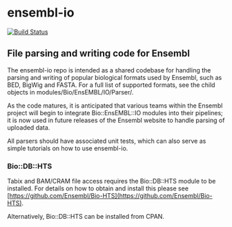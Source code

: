 # ensembl-io

[![Build Status](https://travis-ci.org/Ensembl/ensembl-io.svg?branch=release/111)][travis]

## File parsing and writing code for Ensembl

The ensembl-io repo is intended as a shared codebase for handling
the parsing and writing of popular biological formats used by Ensembl,
such as BED, BigWig and FASTA. For a full list of supported formats,
see the child objects in modules/Bio/EnsEMBL/IO/Parser/.

As the code matures, it is anticipated that various teams within the
Ensembl project will begin to integrate Bio::EnsEMBL::IO modules into
their pipelines; it is now used in future releases of the Ensembl
website to handle parsing of uploaded data.

All parsers should have associated unit tests, which can also serve as
simple tutorials on how to use ensembl-io.

### Bio::DB::HTS

Tabix and BAM/CRAM file access requires the Bio::DB::HTS module
to be installed. For details on how to obtain and install this please
see [https://github.com/Ensembl/Bio-HTS](https://github.com/Ensembl/Bio-HTS).

Alternatively, Bio::DB::HTS can be installed from CPAN.

[travis]: https://travis-ci.org/Ensembl/ensembl-io
